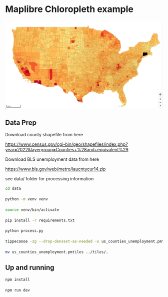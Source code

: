 # Maplibre Chloropleth example

![Image](public/chloropleth.png)

## Data Prep

Download county shapefile from here

https://www.census.gov/cgi-bin/geo/shapefiles/index.php?year=2022&layergroup=Counties+%28and+equivalent%29

Download BLS unemployment data from here

https://www.bls.gov/web/metro/laucntycur14.zip

see data/ folder for processing information

```bash
cd data

python -m venv venv

source venv/bin/activate

pip install -r requirements.txt

python process.py

tippecanoe -zg --drop-densest-as-needed -o us_counties_unemployment.pmtiles us_counties_unemployment.geojson

mv us_counties_unemployment.pmtiles ../tiles/.
```

## Up and running

```bash
npm install

npm run dev
```
